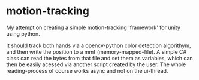 # motion-tracking
 
My attempt on creating a simple motion-tracking 'framework' for unity using python.

It should track both hands via a opencv-python color detection algorithym, and then write the position to a mmf (memory-mapped-file).
A simple C# class can read the bytes from that file and set them as variables, which can then be easily acessed via another script created by the user.
The whole reading-process of course works async and not on the ui-thread.
